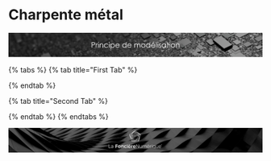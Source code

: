 # Charpente métal

![](../../.gitbook/assets/principe-de-mod.png)

{% tabs %}
{% tab title="First Tab" %}

{% endtab %}

{% tab title="Second Tab" %}

{% endtab %}
{% endtabs %}

![](../../.gitbook/assets/wallpaper_fnum_black.jpg)

